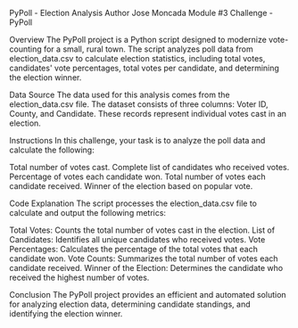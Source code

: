 PyPoll - Election Analysis
Author
Jose Moncada
Module #3 Challenge - PyPoll

Overview
The PyPoll project is a Python script designed to modernize vote-counting for a small, rural town. The script analyzes poll data from election_data.csv to calculate election statistics, including total votes, candidates' vote percentages, total votes per candidate, and determining the election winner.

Data Source
The data used for this analysis comes from the election_data.csv file. The dataset consists of three columns: Voter ID, County, and Candidate. These records represent individual votes cast in an election.

Instructions
In this challenge, your task is to analyze the poll data and calculate the following:

Total number of votes cast.
Complete list of candidates who received votes.
Percentage of votes each candidate won.
Total number of votes each candidate received.
Winner of the election based on popular vote.

Code Explanation
The script processes the election_data.csv file to calculate and output the following metrics:

Total Votes: Counts the total number of votes cast in the election.
List of Candidates: Identifies all unique candidates who received votes.
Vote Percentages: Calculates the percentage of the total votes that each candidate won.
Vote Counts: Summarizes the total number of votes each candidate received.
Winner of the Election: Determines the candidate who received the highest number of votes.

Conclusion
The PyPoll project provides an efficient and automated solution for analyzing election data, determining candidate standings, and identifying the election winner.
